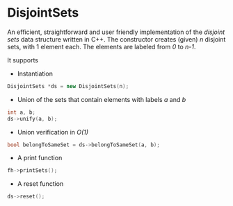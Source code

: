 DisjointSets
============

An efficient, straightforward and user friendly implementation of the *disjoint sets* data structure written in C++. The constructor creates (given) *n* disjoint sets, with 1 element each. The elements are labeled from *0* to *n-1*.

It supports

* Instantiation

```cpp
DisjointSets *ds = new DisjointSets(n);
```

* Union of the sets that contain elements with labels *a* and *b*

```cpp
int a, b;
ds->unify(a, b);
```

* Union verification in *O(1)*

```cpp
bool belongToSameSet = ds->belongToSameSet(a, b);
```

* A print function

```cpp
fh->printSets();
```

* A reset function

```cpp
ds->reset();
